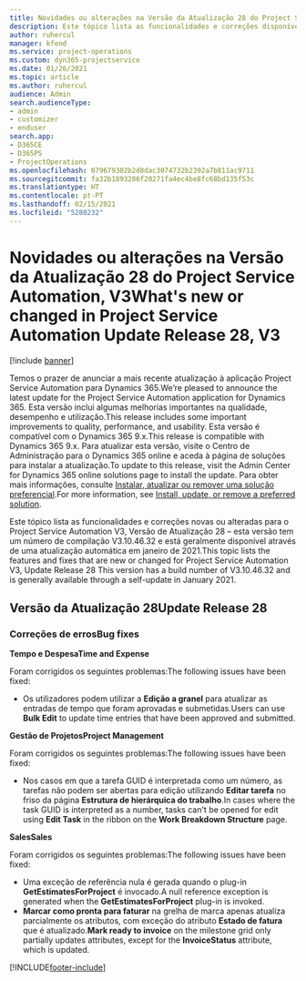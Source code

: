 ```yaml
---
title: Novidades ou alterações na Versão da Atualização 28 do Project Service Automation, V3
description: Este tópico lista as funcionalidades e correções disponíveis no Project Service Automation V3, Versão da Atualização 28, V3.
author: ruhercul
manager: kfend
ms.service: project-operations
ms.custom: dyn365-projectservice
ms.date: 01/26/2021
ms.topic: article
ms.author: ruhercul
audience: Admin
search.audienceType:
- admin
- customizer
- enduser
search.app:
- D365CE
- D365PS
- ProjectOperations
ms.openlocfilehash: 079679302b2d8dac3074732b2392a7b811ac9711
ms.sourcegitcommit: fa32b1893286f20271fa4ec4be8fc68bd135f53c
ms.translationtype: HT
ms.contentlocale: pt-PT
ms.lasthandoff: 02/15/2021
ms.locfileid: "5280232"
---
```

# <a name="whats-new-or-changed-in-project-service-automation-update-release-28-v3"></a><span data-ttu-id="02583-103">Novidades ou alterações na Versão da Atualização 28 do Project Service Automation, V3</span><span class="sxs-lookup"><span data-stu-id="02583-103">What's new or changed in Project Service Automation Update Release 28, V3</span></span>

[!include [banner](../includes/psa-now-project-operations.md)]

<span data-ttu-id="02583-104">Temos o prazer de anunciar a mais recente atualização à aplicação Project Service Automation para Dynamics 365.</span><span class="sxs-lookup"><span data-stu-id="02583-104">We’re pleased to announce the latest update for the Project Service Automation application for Dynamics 365.</span></span> <span data-ttu-id="02583-105">Esta versão inclui algumas melhorias importantes na qualidade, desempenho e utilização.</span><span class="sxs-lookup"><span data-stu-id="02583-105">This release includes some important improvements to quality, performance, and usability.</span></span> <span data-ttu-id="02583-106">Esta versão é compatível com o Dynamics 365 9.x.</span><span class="sxs-lookup"><span data-stu-id="02583-106">This release is compatible with Dynamics 365 9.x.</span></span> <span data-ttu-id="02583-107">Para atualizar esta versão, visite o Centro de Administração para o Dynamics 365 online e aceda à página de soluções para instalar a atualização.</span><span class="sxs-lookup"><span data-stu-id="02583-107">To update to this release, visit the Admin Center for Dynamics 365 online solutions page to install the update.</span></span> <span data-ttu-id="02583-108">Para obter mais informações, consulte [Instalar, atualizar ou remover uma solução preferencial](https://docs.microsoft.com/power-platform/admin/install-remove-preferred-solution).</span><span class="sxs-lookup"><span data-stu-id="02583-108">For more information, see [Install, update, or remove a preferred solution](https://docs.microsoft.com/power-platform/admin/install-remove-preferred-solution).</span></span>

<span data-ttu-id="02583-109">Este tópico lista as funcionalidades e correções novas ou alteradas para o Project Service Automation V3, Versão de Atualização 28 – esta versão tem um número de compilação V3.10.46.32 e está geralmente disponível através de uma atualização automática em janeiro de 2021.</span><span class="sxs-lookup"><span data-stu-id="02583-109">This topic lists the features and fixes that are new or changed for Project Service Automation V3, Update Release 28 This version has a build number of V3.10.46.32 and is generally available through a self-update in January 2021.</span></span>

## <a name="update-release-28"></a><span data-ttu-id="02583-110">Versão da Atualização 28</span><span class="sxs-lookup"><span data-stu-id="02583-110">Update Release 28</span></span>

### <a name="bug-fixes"></a><span data-ttu-id="02583-111">Correções de erros</span><span class="sxs-lookup"><span data-stu-id="02583-111">Bug fixes</span></span>

<span data-ttu-id="02583-112">**Tempo e Despesa**</span><span class="sxs-lookup"><span data-stu-id="02583-112">**Time and Expense**</span></span>

<span data-ttu-id="02583-113">Foram corrigidos os seguintes problemas:</span><span class="sxs-lookup"><span data-stu-id="02583-113">The following issues have been fixed:</span></span>

- <span data-ttu-id="02583-114">Os utilizadores podem utilizar a **Edição a granel** para atualizar as entradas de tempo que foram aprovadas e submetidas.</span><span class="sxs-lookup"><span data-stu-id="02583-114">Users can use **Bulk Edit** to update time entries that have been approved and submitted.</span></span>

<span data-ttu-id="02583-115">**Gestão de Projetos**</span><span class="sxs-lookup"><span data-stu-id="02583-115">**Project Management**</span></span>

<span data-ttu-id="02583-116">Foram corrigidos os seguintes problemas:</span><span class="sxs-lookup"><span data-stu-id="02583-116">The following issues have been fixed:</span></span>

- <span data-ttu-id="02583-117">Nos casos em que a tarefa GUID é interpretada como um número, as tarefas não podem ser abertas para edição utilizando **Editar tarefa** no friso da página **Estrutura de hierárquica do trabalho**.</span><span class="sxs-lookup"><span data-stu-id="02583-117">In cases where the task GUID is interpreted as a number, tasks can't be opened for edit using **Edit Task** in the ribbon on the **Work Breakdown Structure** page.</span></span>

<span data-ttu-id="02583-118">**Sales**</span><span class="sxs-lookup"><span data-stu-id="02583-118">**Sales**</span></span>

<span data-ttu-id="02583-119">Foram corrigidos os seguintes problemas:</span><span class="sxs-lookup"><span data-stu-id="02583-119">The following issues have been fixed:</span></span>

- <span data-ttu-id="02583-120">Uma exceção de referência nula é gerada quando o plug-in **GetEstimatesForProject** é invocado.</span><span class="sxs-lookup"><span data-stu-id="02583-120">A null reference exception is generated when the **GetEstimatesForProject** plug-in is invoked.</span></span>
- <span data-ttu-id="02583-121">**Marcar como pronta para faturar** na grelha de marca apenas atualiza parcialmente os atributos, com exceção do atributo **Estado de fatura** que é atualizado.</span><span class="sxs-lookup"><span data-stu-id="02583-121">**Mark ready to invoice** on the milestone grid only partially updates attributes, except for the **InvoiceStatus** attribute, which is updated.</span></span>



[!INCLUDE[footer-include](../includes/footer-banner.md)]
